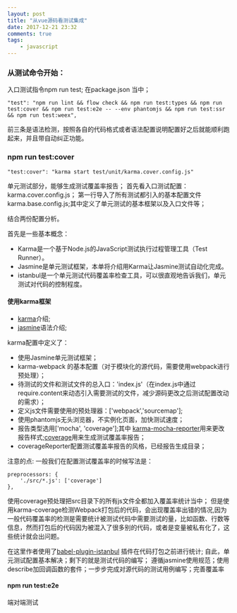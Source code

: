 ```yaml
---
layout: post
title: "从vue源码看测试集成"
date: 2017-12-21 23:32
comments: true
tags: 
    - javascript
---
```


### 从测试命令开始：

入口测试指令npm run test;
在package.json 当中；
```
"test": "npm run lint && flow check && npm run test:types && npm run test:cover && npm run test:e2e -- --env phantomjs && npm run test:ssr && npm run test:weex",
```
前三条是语法检测，按照各自的代码格式或者语法配置说明配置好之后就能顺利跑起来，并且带自动纠正功能。


<!-- more -->


### npm run test:cover
```
"test:cover": "karma start test/unit/karma.cover.config.js"
```
单元测试部分，能够生成测试覆盖率报告；
首先看入口测试配置：karma.cover.config.js；
第一行导入了所有测试都引入的基本配置文件karma.base.config.js;其中定义了单元测试的基本框架以及入口文件等；

结合两份配置分析。

首先是一些基本概念：

* Karma是一个基于Node.js的JavaScript测试执行过程管理工具（Test Runner）。
* Jasmine是单元测试框架，本单将介绍用Karma让Jasmine测试自动化完成。
* istanbul是一个单元测试代码覆盖率检查工具，可以很直观地告诉我们，单元测试对代码的控制程度。


#### 使用karma框架 
* [karma](http://karma-runner.github.io/2.0/index.html)介绍;
* [jasmine](https://jasmine.github.io/1.3/introduction.html)语法介绍;

karma配置中定义了：
* 使用Jasmine单元测试框架；
* karma-webpack 的基本配置（对于模块化的源代码，需要使用webpack进行预处理）；
* 待测试的文件和测试文件的总入口：'index.js'（在index.js中通过require.content来动态引入需要测试的文件，减少源码更改之后测试配置改动的需求）；
* 定义js文件需要使用的预处理器：['webpack','sourcemap'];
* 使用phantomjs无头浏览器，不实例化页面，加快测试速度；
* 报告类型选用['mocha', 'coverage'];其中 [karma-mocha-reporter](https://www.npmjs.com/package/karma-mocha-reporter)用来更改报告样式;[coverage](https://www.npmjs.com/package/karma-coverage)用来生成测试覆盖率报告；
* coverageReporter配置测试覆盖率报告的风格，已经报告生成目录；

注意的点:
一般我们在配置测试覆盖率的时候写法是：
```
preprocessors: {
    './src/*.js': ['coverage']
},
```
使用coverage预处理把src目录下的所有js文件全都加入覆盖率统计当中；
但是使用karma-coverage检测Webpack打包后的代码，会出现覆盖率出错的情况,因为一般代码覆盖率的检测是需要统计被测试代码中需要测试的量，比如函数、行数等信息，然而打包后的代码因为被混入了很多别的代码，或者是变量被私有化了，这些统计就会出问题。

在这里作者使用了[babel-plugin-istanbul](http://gotwarlost.github.io/istanbul/)
插件在代码打包之前进行统计;
自此，单元测试配置基本解决；剩下的就是测试代码的编写；
遵循jasmine使用规范；使用describe加回调函数的套件；一步步完成对源代码的测试用例编写；完善覆盖率
#### npm run test:e2e
端对端测试

